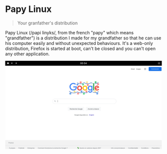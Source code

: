 # Papy Linux

> Your granfather's distribution

Papy Linux (/papi linyks/, from the french "papy" which means "grandfather") is a distribution I made for my grandfather so that he can use his computer easily and without unexpected behaviours. It's a web-only distribution, Firefox is started at boot, can't be closed and you can't open any other application.

![Screenshot of Papy Linux](docs/img/screenshot.png)

